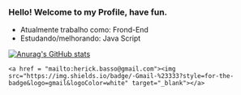 ### Hello! Welcome to my Profile, have fun.

- Atualmente trabalho como: Frond-End
- Estudando/melhorando: Java Script
  
<div>

[![Anurag's GitHub stats](https://github-readme-stats.vercel.app/api?Username=Lordzin01)](https://github.com/Lordzin01/github-readme-stats)

<div>


    <a href = "mailto:herick.basso@gmail.com"><img src="https://img.shields.io/badge/-Gmail-%23333?style=for-the-badge&logo=gmail&logoColor=white" target="_blank"></a>


</div>

